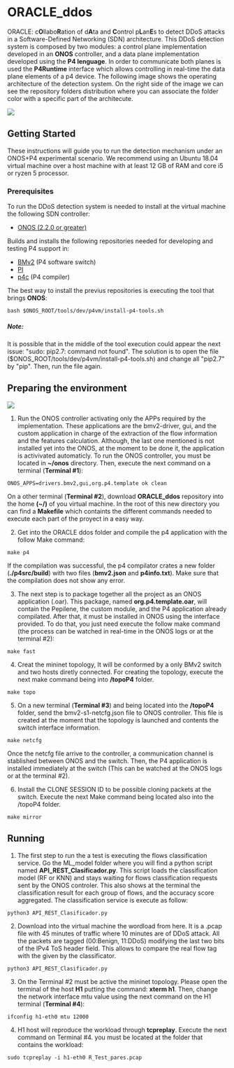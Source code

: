 # ORACLE_ddos

ORACLE: c**O**llabo**R**ation of d**A**ta and **C**ontrol p**L**an**E**s to detect DDoS attacks in a Software-Defined Networking (SDN) architecture. This DDoS detection system is composed by two modules: a control plane implementation developed in an **ONOS** controller, and a data plane implementation developed using the **P4 lenguage**.  In order to communicate both planes is used the **P4Runtime** interface which allows controlling in real-time the data plane elements of a p4 device. The following image shows the operating architecture of the detection system. On the right side of the image we can see the repository folders distribution where you can associate the folder color with a specific part of the architecute.  

![](https://github.com/sebitas0623/ORACLE_ddos/blob/master/images/Archit.png)


## Getting Started

These instructions will guide you to run the detection mechanism under an ONOS+P4 experimental scenario. We recommend using an Ubuntu 18.04 virtual machine over a host machine with at least 12 GB of RAM and core i5 or ryzen 5 processor.

### Prerequisites

To run the DDoS detection system is needed to install at the virtual machine the following SDN controller:

- [ONOS (2.2.0 or greater)](https://wiki.onosproject.org/display/ONOS/Development+Environment+Setup "ONOS")

Builds and installs the following repositories needed for developing and testing P4 support in:

- [BMv2](https://github.com/p4lang/behavioral-model) (P4 software switch)
- [PI](https://github.com/p4lang/PI)
- [p4c](https://github.com/p4lang/p4c) (P4 compiler)

The best way to install the previus repositories is executing the tool that brings **ONOS**:

```
bash $ONOS_ROOT/tools/dev/p4vm/install-p4-tools.sh
```

##### Note:
It is possible that in the middle of the tool execution could appear the next issue: "sudo: pip2.7: command not found". The solution is to open the file ($ONOS_ROOT/tools/dev/p4vm/install-p4-tools.sh) and change all "pip2.7" by "pip". Then, run the file again.

## Preparing the environment

![](https://github.com/sebitas0623/ORACLE_ddos/blob/master/images/DESappP4GitHub.png)

1. Run the ONOS controller activating only the APPs required by the implementation. These applications are the bmv2-driver, gui, and the custom application in charge of the extraction of the flow information and the features calculation. Although, the last one mentioned is not installed yet into the ONOS, at the moment to be done it, the application is activivated automaticly. To run the ONOS controller, you must be located in **~/onos** directory. Then, execute the next command on a terminal (**Terminal #1**):  
```
ONOS_APPS=drivers.bmv2,gui,org.p4.template ok clean
```
On a other terminal (**Terminal #2**), download **ORACLE_ddos** repository into the home **(~/)** of you virtual machine. In the root of this new directory you can find a **Makefile** which containts the different commands needed to execute each part of the proyect in a easy way.      

2. Get into the ORACLE ddos folder and compile the p4 application with the follow Make command:
```
make p4
```
If the compilation was successful, the p4 compilator crates a new folder (**./p4src/build**) with two files (**bmv2.json** and **p4info.txt**). Make sure that the compilation does not show any error.

3. The next step is to package together all the project as an ONOS application (.oar). This package, named **org.p4.template.oar**, will contain the Pepilene, the custom module, and the P4 application already compilated. After that, it must be installed in ONOS using the interface provided. To do that, you just need execute the follow make command (the process can be watched in real-time in the ONOS logs or at the terminal #2):
```
make fast
```

4. Creat the mininet topology, It will be conformed by a only BMv2 switch and two hosts diretly connected. For creating the topology, execute the next make command being into **/topoP4** folder.
```
make topo
```

5. On a new terminal (**Terminal #3**) and being located into the **/topoP4** folder, send the bmv2-s1-netcfg.json file to ONOS controller. This file is created at the moment that the topology is launched and contents the switch interface information.
```
make netcfg
```
Once the netcfg file arrive to the controller, a communication channel  is stablished between ONOS  and the switch. Then, the P4 application is installed immediately at the switch (This can be watched at the ONOS logs or at the terminal #2).

6. Install the CLONE SESSION ID to be possible cloning packets at the switch. Execute the next Make command being located also into the /topoP4 folder.
```
make mirror
```

## Running

1. The first step to run the a test is executing the flows classification service. Go the ML_model folder where you will find a python script named **API_REST_Clasificador.py**. This script loads the classification model (RF or KNN) and stays waiting for flows classification requests sent by the ONOS controler. This also shows at the terminal the classification result for each group of flows, and the accuracy score aggregated. The classification service is execute as follow: 
```
python3 API_REST_Clasificador.py 
```

2. Download into the virtual machine the wordload from here. It is a .pcap file with 45 minutes of traffic where 10 minutes are of DDoS attack. All the packets are tagged (00:Benign, 11:DDoS) modifying the last two bits of the IPv4 ToS header field. This allows to compare the real flow tag with the given by the classificator.
```
python3 API_REST_Clasificador.py 
```

3. On the Terminal #2 must be active the mininet topology. Please open the terminal of the host **H1** putting the command: **xterm h1**. Then, change the network interface mtu value using the next command on the H1 terminal (**Terminal #4**):
```
ifconfig h1-eth0 mtu 12000
```

4. H1 host will reproduce the workload through **tcpreplay**. Execute the next command on Terminal #4. you must be located at the folder that contains the workload:
```
sudo tcpreplay -i h1-eth0 R_Test_pares.pcap
```
